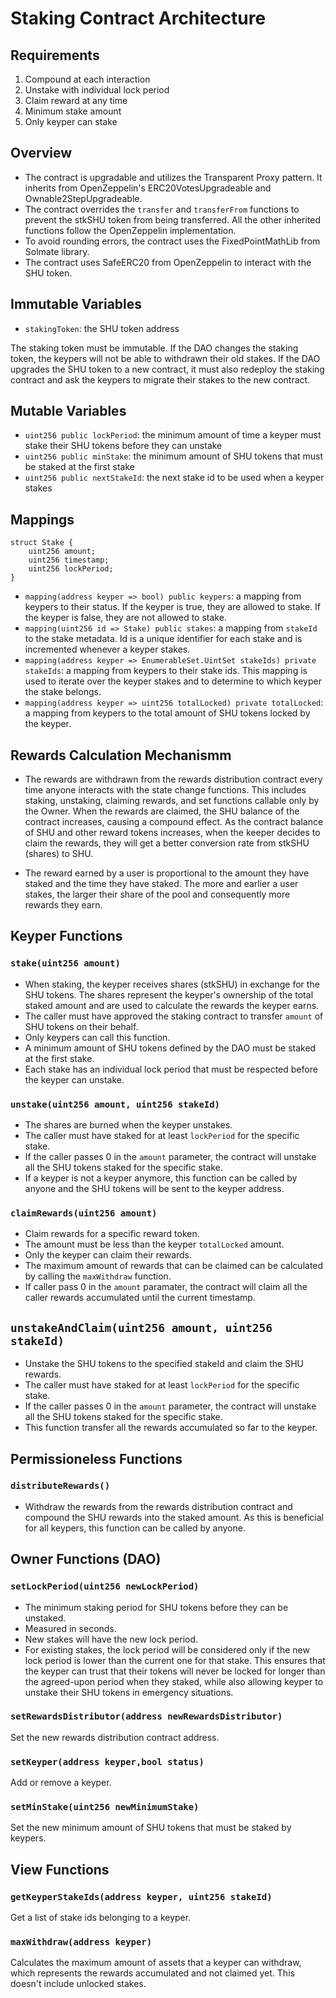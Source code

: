 # Staking Contract Architecture

## Requirements

1. Compound at each interaction
2. Unstake with individual lock period
3. Claim reward at any time
4. Minimum stake amount
5. Only keyper can stake

## Overview

-   The contract is upgradable and utilizes the Transparent Proxy pattern. It
    inherits from OpenZeppelin's ERC20VotesUpgradeable and
    Ownable2StepUpgradeable.
-   The contract overrides the `transfer` and
    `transferFrom` functions to prevent the stkSHU token from being transferred. All
    the other inherited functions follow the OpenZeppelin implementation.
-   To avoid rounding errors, the contract uses the FixedPointMathLib from Solmate
    library.
-   The contract uses SafeERC20 from OpenZeppelin to interact with the SHU token.

## Immutable Variables

-   `stakingToken`: the SHU token address

The staking token must be immutable. If the DAO changes the staking token, the
keypers will not be able to withdrawn their old stakes.
If the DAO upgrades the SHU token to a new contract, it must also redeploy the staking contract and ask the keypers to migrate their stakes to the new contract.

## Mutable Variables

-   `uint256 public lockPeriod`: the minimum amount of time a keyper must stake their SHU tokens
    before they can unstake
-   `uint256 public minStake`: the minimum amount of SHU tokens that must be
    staked at the first stake
-   `uint256 public nextStakeId`: the next stake id to be used when a keyper stakes

## Mappings

```solidity
struct Stake {
    uint256 amount;
    uint256 timestamp;
    uint256 lockPeriod;
}
```

-   `mapping(address keyper => bool) public keypers`: a mapping from keypers to
    their status. If the keyper is true, they are allowed to stake. If the keyper
    is false, they are not allowed to stake.
-   `mapping(uint256 id => Stake) public stakes`: a mapping from `stakeId` to
    the stake metadata. Id is a unique identifier for each stake and is
    incremented whenever a keyper stakes.
-   `mapping(address keyper => EnumerableSet.UintSet stakeIds) private
stakeIds`: a mapping from keypers to their stake ids. This mapping is used
    to iterate over the keyper stakes and to determine to which keyper the stake
    belongs.
-   `mapping(address keyper => uint256 totalLocked) private totalLocked`: a
    mapping from keypers to the total amount of SHU tokens locked by the keyper.

## Rewards Calculation Mechanismm

-   The rewards are withdrawn from the rewards distribution contract every time anyone interacts with the state change functions. This includes staking, unstaking, claiming rewards, and set functions callable only by the Owner. When the rewards are claimed, the SHU balance of the contract increases, causing a compound effect. As the contract balance of SHU and other reward tokens increases, when the keeper decides to claim the rewards, they will get a better conversion rate from stkSHU (shares) to SHU.

-   The reward earned by a user is proportional to the amount they have staked and
    the time they have staked. The more and earlier a user stakes, the larger their
    share of the pool and consequently more rewards they earn.

## Keyper Functions

### `stake(uint256 amount)`

-   When staking, the keyper receives shares (stkSHU) in exchange for the SHU tokens. The shares represent the keyper's ownership of the total staked amount and are used to calculate the rewards the keyper earns.
-   The caller must have approved the staking contract to transfer `amount` of SHU tokens on their behalf.
-   Only keypers can call this function.
-   A minimum amount of SHU tokens defined by the DAO must be staked at the
    first stake.
-   Each stake has an individual lock period that must be respected before the
    keyper can unstake.

### `unstake(uint256 amount, uint256 stakeId)`

-   The shares are burned when the keyper unstakes.
-   The caller must have staked for at least `lockPeriod` for the specific stake.
-   If the caller passes 0 in the `amount` parameter, the contract will unstake
    all the SHU tokens staked for the specific stake.
-   If a keyper is not a keyper anymore, this function can be called by anyone
    and the SHU tokens will be sent to the keyper address.

### `claimRewards(uint256 amount)`

-   Claim rewards for a specific reward token.
-   The amount must be less than the keyper `totalLocked` amount.
-   Only the keyper can claim their rewards.
-   The maximum amount of rewards that can be claimed can be calculated by calling
    the `maxWithdraw` function.
-   If caller pass 0 in the `amount` paramater, the contract will claim all the
    caller rewards accumulated until the current timestamp.

## `unstakeAndClaim(uint256 amount, uint256 stakeId)`

-   Unstake the SHU tokens to the specified stakeId and claim the SHU rewards.
-   The caller must have staked for at least `lockPeriod` for the specific stake.
-   If the caller passes 0 in the `amount` parameter, the contract will unstake
    all the SHU tokens staked for the specific stake.
-   This function transfer all the rewards accumulated so far to the keyper.

## Permissioneless Functions

### `distributeRewards()`

-   Withdraw the rewards from the rewards distribution contract and compound the
    SHU rewards into the staked amount. As this is beneficial for all keypers,
    this function can be called by anyone.

## Owner Functions (DAO)

### `setLockPeriod(uint256 newLockPeriod)`

-   The minimum staking period for SHU tokens before they can be unstaked.
-   Measured in seconds.
-   New stakes will have the new lock period.
-   For existing stakes, the lock period will be considered only if the new lock
    period is lower than the current one for that stake. This ensures that the
    keyper can trust that their tokens will never be locked for longer than the
    agreed-upon period when they staked, while also allowing keyper to unstake
    their SHU tokens in emergency situations.

### `setRewardsDistributor(address newRewardsDistributor)`

Set the new rewards distribution contract address.

### `setKeyper(address keyper,bool status)`

Add or remove a keyper.

### `setMinStake(uint256 newMinimumStake)`

Set the new minimum amount of SHU tokens that must be staked by keypers.

## View Functions

### `getKeyperStakeIds(address keyper, uint256 stakeId)`

Get a list of stake ids belonging to a keyper.

### `maxWithdraw(address keyper)`

Calculates the maximum amount of assets that a keyper can withdraw, which
represents the rewards accumulated and not claimed yet. This doesn't include
unlocked stakes.
